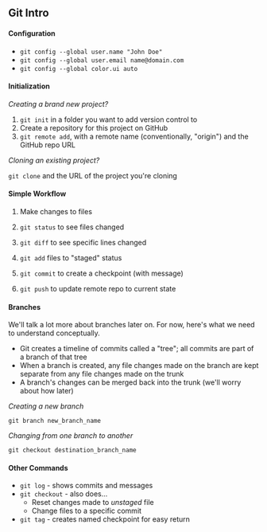 ## Git Intro

#### Configuration

* `git config --global user.name "John Doe"`
* `git config --global user.email name@domain.com`
* `git config --global color.ui auto`

#### Initialization

*Creating a brand new project?*

1. `git init` in a folder you want to add version control to
2. Create a repository for this project on GitHub
3. `git remote add`, with a remote name (conventionally, "origin") and the GitHub repo URL

*Cloning an existing project?*

`git clone` and the URL of the project you're cloning

#### Simple Workflow

1. Make changes to files

2. `git status` to see files changed
3. `git diff` to see specific lines changed
4. `git add` files to "staged" status
5. `git commit` to create a checkpoint (with message)
6. `git push` to update remote repo to current state

#### Branches

We'll talk a lot more about branches later on. For now, here's what we need to understand conceptually.

* Git creates a timeline of commits called a "tree"; all commits are part of a branch of that tree
* When a branch is created, any file changes made on the branch are kept separate from any file changes made on the trunk
* A branch's changes can be merged back into the trunk (we'll worry about how later)

*Creating a new branch*

`git branch new_branch_name`

*Changing from one branch to another*

`git checkout destination_branch_name`

#### Other Commands

* `git log` - shows commits and messages
* `git checkout` - also does...
    * Reset changes made to *unstaged* file
    * Change files to a specific commit
* `git tag` - creates named checkpoint for easy return
